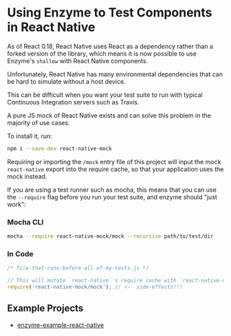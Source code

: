 # Using Enzyme to Test Components in React Native

As of React 0.18, React Native uses React as a dependency rather than a forked version of the library,
which means it is now possible to use Enzyme's `shallow` with React Native components.

Unfortunately, React Native has many environmental dependencies that can be hard to simulate without 
a host device.

This can be difficult when you want your test suite to run with typical Continuous Integration servers
such as Travis.

A pure JS mock of React Native exists and can solve this problem in the majority of use cases.

To install it, run:

```bash
npm i --save-dev react-native-mock
```

Requiring or importing the `/mock` entry file of this project will input the mock `react-native` 
export into the require cache, so that your application uses the mock instead.

If you are using a test runner such as mocha, this means that you can use the `--require` flag 
before you run your test suite, and enzyme should "just work":


### Mocha CLI

```bash
mocha --require react-native-mock/mock --recursive path/to/test/dir
```

### In Code

```js
/* file-that-runs-before-all-of-my-tests.js */

// This will mutate `react-native`'s require cache with `react-native-mock`'s.
require('react-native-mock/mock'); // <-- side-effects!!!
```


## Example Projects

- [enzyme-example-react-native](https://github.com/lelandrichardson/enzyme-example-react-native)
